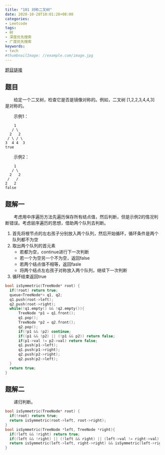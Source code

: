 ```yaml
---
title: "101 对称二叉树"
date: 2020-10-28T10:01:28+08:00
categories:
- Leetcode
tags:
- 树
- 深度优先搜索
- 广度优先搜索
keywords:
- tech
#thumbnailImage: //example.com/image.jpg
---
```

[题目链接](https://leetcode-cn.com/problems/symmetric-tree/)
<!--more-->
## 题目
　　给定一个二叉树，检查它是否是镜像对称的。例如，二叉树 [1,2,2,3,4,4,3] 是对称的。

　　示例1：
```
    1
   / \
  2   2
 / \ / \
3  4 4  3
true
```

　　示例2：
```
    1
   / \
  2   2
 /   /
2   2
false
```

## 题解一
　　考虑用中序遍历方法先遍历保存所有结点值，然后判断，但是示例2的情况判断错误。考虑层序遍历的思想，借助两个队列去判断。

1. 首先将根节点的左右孩子分别放入两个队列，然后开始循环，循环条件是两个队列都不为空
2. 取出两个队列的首元素
   - 若都为空，continue进行下一次判断
   - 若一个为空另一个不为空，返回false
   - 若两个结点值不相等，返回fasle
   - 将两个结点左右孩子对称放入两个队列，继续下一次判断
3. 循环结束返回true

```cpp
bool isSymmetric(TreeNode* root) {
  if(!root) return true;
  queue<TreeNode*> q1, q2;
  q1.push(root->left);
  q2.push(root->right);
  while(!q1.empty() && !q2.empty()){
      TreeNode *p1 = q1.front();
      q1.pop();
      TreeNode *p2 = q2.front();
      q2.pop();
      if(!p1 && !p2) continue;
      if((p1 && !p2) || (!p1 && p2)) return false;
      if(p1->val != p2->val) return false;
      q1.push(p1->left);
      q1.push(p1->right);
      q2.push(p2->right);
      q2.push(p2->left);
  }
  return true;
}
```

## 题解二
　　递归判断。

```cpp
bool isSymmetric(TreeNode* root) {
  if(!root) return true;
  return isSymmetric(root->left, root->right);
}
bool isSymmetric(TreeNode *left, TreeNode *right){
  if(!left && !right) return true;
  if((left && !right) || (!left && right) || (left->val != right->val)) return false;
  return isSymmetric(left->left, right->right) && isSymmetric(left->right, right->left);
}
```

